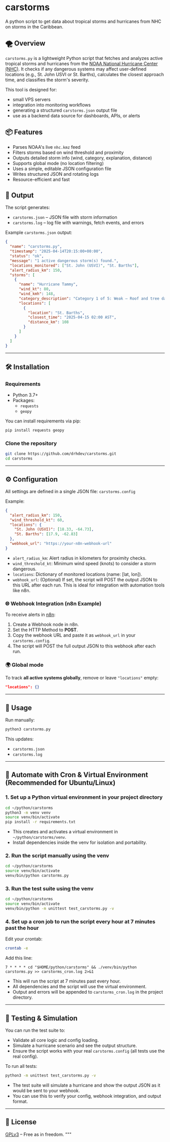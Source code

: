 # carstorms

A python script to get data about tropical storms and hurricanes from NHC on storms in the Caribbean.

## 🌪️ Overview

`carstorms.py` is a lightweight Python script that fetches and analyzes active tropical storms and hurricanes from the [NOAA National Hurricane Center (NHC)](https://www.nhc.noaa.gov/). It checks if any dangerous systems may affect user-defined locations (e.g., St. John USVI or St. Barths), calculates the closest approach time, and classifies the storm's severity.

This tool is designed for:
- small VPS servers 
- integration into monitoring workflows
- generating a structured `carstorms.json` output file
- use as a backend data source for dashboards, APIs, or alerts

## 📦 Features

- Parses NOAA's live `nhc.kmz` feed
- Filters storms based on wind threshold and proximity
- Outputs detailed storm info (wind, category, explanation, distance)
- Supports global mode (no location filtering)
- Uses a simple, editable JSON configuration file
- Writes structured JSON and rotating logs
- Resource-efficient and fast

## 📁 Output

The script generates:
- `carstorms.json` – JSON file with storm information
- `carstorms.log` – log file with warnings, fetch events, and errors

Example `carstorms.json` output:

```json
{
  "name": "carstorms.py",
  "timestamp": "2025-04-14T20:15:00+00:00",
  "status": "ok",
  "message": "1 active dangerous storm(s) found.",
  "locations_monitored": ["St. John (USVI)", "St. Barths"],
  "alert_radius_km": 150,
  "storms": [
    {
      "name": "Hurricane Tammy",
      "wind_kt": 80,
      "wind_kmh": 148,
      "category_description": "Category 1 of 5: Weak – Roof and tree damage, power outages likely.",
      "locations": [
        {
          "location": "St. Barths",
          "closest_time": "2025-04-15 02:00 AST",
          "distance_km": 108
        }
      ]
    }
  ]
}
```

---

## 🛠️ Installation

### Requirements

- Python 3.7+
- Packages:
  - `requests`
  - `geopy`

You can install requirements via pip:

```bash
pip install requests geopy
```

### Clone the repository

```bash
git clone https://github.com/drhdev/carstorms.git
cd carstorms
```

---

## ⚙️ Configuration

All settings are defined in a single JSON file: `carstorms.config`

Example:

```json
{
  "alert_radius_km": 150,
  "wind_threshold_kt": 60,
  "locations": {
    "St. John (USVI)": [18.33, -64.73],
    "St. Barths": [17.9, -62.83]
  },
  "webhook_url": "https://your-n8n-webhook-url"
}
```

- `alert_radius_km`: Alert radius in kilometers for proximity checks.
- `wind_threshold_kt`: Minimum wind speed (knots) to consider a storm dangerous.
- `locations`: Dictionary of monitored locations (name: [lat, lon]).
- `webhook_url`: (Optional) If set, the script will POST the output JSON to this URL after each run. This is ideal for integration with automation tools like n8n.

### 🌐 Webhook Integration (n8n Example)

To receive alerts in [n8n](https://n8n.io/):
1. Create a Webhook node in n8n.
2. Set the HTTP Method to **POST**.
3. Copy the webhook URL and paste it as `webhook_url` in your `carstorms.config`.
4. The script will POST the full output JSON to this webhook after each run.

### 🌍 Global mode

To track **all active systems globally**, remove or leave `"locations"` empty:

```json
"locations": {}
```

---

## 🚀 Usage

Run manually:

```bash
python3 carstorms.py
```

This updates:
- `carstorms.json`
- `carstorms.log`

---

## 🔄 Automate with Cron & Virtual Environment (Recommended for Ubuntu/Linux)

### 1. Set up a Python virtual environment in your project directory

```bash
cd ~/python/carstorms
python3 -m venv venv
source venv/bin/activate
pip install -r requirements.txt
```

- This creates and activates a virtual environment in `~/python/carstorms/venv`.
- Install dependencies inside the venv for isolation and portability.

### 2. Run the script manually using the venv

```bash
cd ~/python/carstorms
source venv/bin/activate
venv/bin/python carstorms.py
```

### 3. Run the test suite using the venv

```bash
cd ~/python/carstorms
source venv/bin/activate
venv/bin/python -m unittest test_carstorms.py -v
```

### 4. Set up a cron job to run the script every hour at 7 minutes past the hour

Edit your crontab:

```bash
crontab -e
```

Add this line:

```cron
7 * * * * cd "$HOME/python/carstorms" && ./venv/bin/python carstorms.py >> carstorms_cron.log 2>&1
```

- This will run the script at 7 minutes past every hour.
- All dependencies and the script will use the virtual environment.
- Output and errors will be appended to `carstorms_cron.log` in the project directory.

---

## 🧪 Testing & Simulation

You can run the test suite to:
- Validate all core logic and config loading.
- Simulate a hurricane scenario and see the output structure.
- Ensure the script works with your real `carstorms.config` (all tests use the real config).

To run all tests:

```bash
python3 -m unittest test_carstorms.py -v
```

- The test suite will simulate a hurricane and show the output JSON as it would be sent to your webhook.
- You can use this to verify your config, webhook integration, and output format.

---

## 📄 License

[GPLv3](https://www.gnu.org/licenses/gpl-3.0.html) – Free as in freedom.
"""
